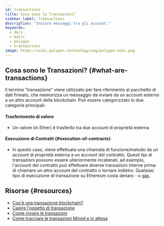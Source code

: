 ```yaml
---
id: transactions
title: Cosa sono le Transazioni?
sidebar_label: Transactions
description: "Inviare messaggi tra gli account."
keywords:
  - docs
  - matic
  - polygon
  - transactions
image: https://wiki.polygon.technology/img/polygon-wiki.png
---
```


## Cosa sono le Transazioni? {#what-are-transactions}

Il termine "transazione" viene utilizzato per fare riferimento al pacchetto di dati firmato, che memorizza un messaggio da inviare da un account esterno a un altro account della blockchain. Può essere categorizzato in due categorie principali:

#### **Trasferimento di valore**

- Un valore (in Ether) è trasferito tra due account di proprietà esterna

#### Esecuzione di Contratti {#execution-of-contracts}

- In questo caso, viene effettuata una chiamata di funzione/metodo da un account di proprietà esterna a un account del contratto. Questi tipi di transazioni possono essere ulteriormente incatenati, ad esempio, l'account del contratto può effettuare diverse transazioni interne prima di chiamare un altro account del contratto o tornare indietro. Qualsiasi tipo di esecuzione di transazione su Ethereum costa denaro - o  [gas](/docs/home/blockchain-basics/gas).

## Risorse {#resources}

- [Cos'è una transazione blockchain?](https://coincentral.com/what-is-a-blockchain-transaction-anyway/)
- [Capire l'oggetto di transazione](https://docs.alchemy.com/docs/understanding-the-transaction-object-on-ethereum)
- [Come inviare le transazioni](https://docs.alchemy.com/docs/how-to-send-transactions-on-ethereum)
- [Come tracciare le transazioni Mined e in attesa](https://docs.alchemy.com/docs/how-to-track-mined-and-pending-ethereum-transactions)
